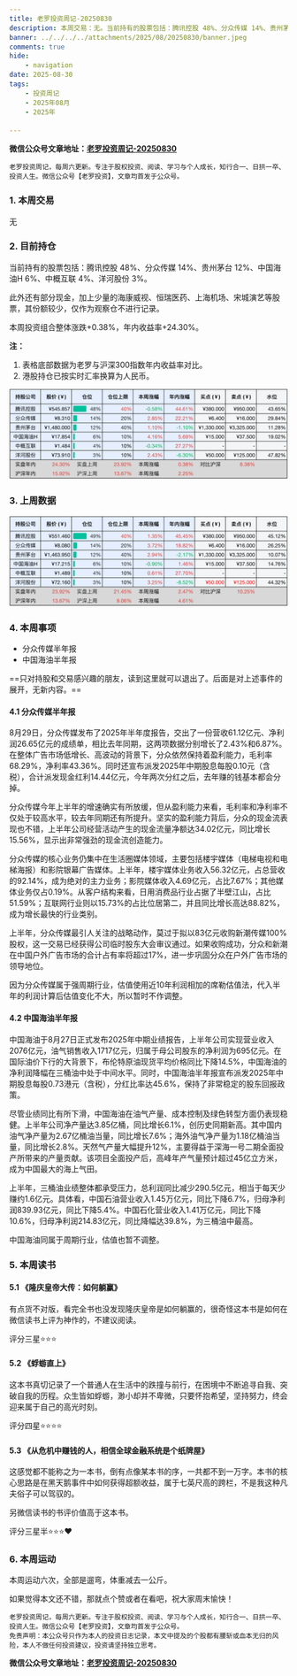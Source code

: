 ```yaml
---
title: 老罗投资周记-20250830
description: 本周交易：无。当前持有的股票包括：腾讯控股 48%、分众传媒 14%、贵州茅台 12%、中国海油H 6%、中概互联 4%、洋河股份 3%。此外还有部分现金，加上少量的海康威视、恒瑞医药、上海机场、宋城演艺等股票，其份额较少，仅作为观察仓不进行记录。本周投资组合整体涨跌+0.38%，年内收益率+24.30%。
banner: ../../../../attachments/2025/08/20250830/banner.jpeg
comments: true
hide:
    - navigation
date: 2025-08-30
tags:
    - 投资周记
    - 2025年08月
    - 2025年

---
```


__微信公众号文章地址：[老罗投资周记-20250830](https://mp.weixin.qq.com/s/sQKsC1TlwHLy77_0olLbMQ)__

```
老罗投资周记，每周六更新。专注于股权投资、阅读、学习与个人成长，知行合一、日拱一卒、投资人生。微信公众号【老罗投资】，文章均首发于公众号。
```

### 1. 本周交易

无

### 2. 目前持仓

当前持有的股票包括：腾讯控股 48%、分众传媒 14%、贵州茅台 12%、中国海油H 6%、中概互联 4%、洋河股份 3%。

此外还有部分现金，加上少量的海康威视、恒瑞医药、上海机场、宋城演艺等股票，其份额较少，仅作为观察仓不进行记录。

本周投资组合整体涨跌<span class="red">+0.38%</span>，年内收益率<span class="red">+24.30%</span>。

**注：**

1. 表格底部数据为老罗与沪深300指数年内收益率对比。
2. 港股持仓已按实时汇率换算为人民币。

![目前持仓](../../../attachments/2025/08/20250830/1.png)

### 3. 上周数据

![上周数据](../../../attachments/2025/08/20250830/2.png)

### 4. 本周事项

+ 分众传媒半年报
+ ​中国海油半年报

==只对持股和交易感兴趣的朋友，读到这里就可以退出了。后面是对上述事件的展开，无新内容。==

#### 4.1 分众传媒半年报

8月29日，分众传媒发布了2025年半年度报告，交出了一份营收61.12亿元、净利润26.65亿元的成绩单，相比去年同期，这两项数据分别增长了2.43%和6.87%。在整体广告市场低增长、高波动的背景下，分众依然保持着盈利能力，毛利率68.29%，净利率43.36%。同时还宣布派发2025年中期股息每股0.10元（含税），合计派发现金红利14.44亿元，今年两次分红之后，去年赚的钱基本都会分掉。

分众传媒今年上半年的增速确实有所放缓，但从盈利能力来看，毛利率和净利率不仅处于较高水平，较去年同期还有所提升。坚实的盈利能力背后，分众的现金流表现也不错，上半年公司经营活动产生的现金流量净额达34.02亿元，同比增长15.56%，显示出非常强劲的现金流创造能力。

分众传媒的核心业务仍集中在生活圈媒体领域，主要包括楼宇媒体（电梯电视和电梯海报）和影院银幕广告媒体。上半年，楼宇媒体业务收入56.32亿元，占总营收的92.14%，成为绝对的主力业务；影院媒体收入4.69亿元，占比7.67%；其他媒体业务仅占0.19%。从客户结构来看，日用消费品行业占据了半壁江山，占比51.59%；互联网行业则以15.73%的占比位居第二，并且同比增长高达88.82%，成为增长最快的行业类别。

上半年，分众传媒最引人关注的战略动作，莫过于拟以83亿元收购新潮传媒100%股权，这一交易已经获得公司临时股东大会审议通过。如果收购成功，分众和新潮在中国户外广告市场的合计占有率将超过17%，进一步巩固分众在户外广告市场的领导地位。

因为分众传媒属于强周期行业，估值使用近10年利润相加的席勒估值法，代入半年的利润计算后估值变化不大，所以暂时不作调整。

#### 4.2 ​中国海油半年报

中国海油于8月27日正式发布2025年中期业绩报告，上半年公司实现营业收入2076亿元，油气销售收入1717亿元，归属于母公司股东的净利润为695亿元。在国际油价下行的大背景下，布伦特原油现货平均价格同比下降14.5%，中国海油的净利润降幅在三桶油中处于中间水平。同时，中国海油半年报宣布派发2025年中期股息每股0.73港元（含税），分红比率达45.6%，保持了非常稳定的股东回报政策。

尽管业绩同比有所下滑，中国海油在油气产量、成本控制及绿色转型方面仍表现稳健。上半年公司净产量达3.85亿桶，同比增长6.1%，创历史同期新高。其中国内油气净产量为2.67亿桶油当量，同比增长7.6%；海外油气净产量为1.18亿桶油当量，同比增长2.8%。天然气产量大幅提升12%，主要得益于深海一号二期全面投产所带来的产量贡献。该项目全面投产后，高峰年产气量预计超过45亿立方米，成为中国最大的海上气田。

上半年，三桶油业绩整体都承受压力，总利润同比减少290.5亿元，相当于每天少赚约1.6亿元。具体看，中国石油营业收入1.45万亿元，同比下降6.7%，归母净利润839.93亿元，同比下降5.4%。中国石化营业收入1.41万亿元，同比下降10.6%，归母净利润214.83亿元，同比降幅达39.8%，为三桶油中最高。

中国海油同属于周期行业，估值也暂不调整。

### 5. 本周读书

#### 5.1 《隆庆皇帝大传：如何躺赢》

有点货不对版，看完全书也没发现隆庆皇帝是如何躺赢的，很奇怪这本书是如何在微信读书上评为神作的，不建议阅读。

评分三星⭐️⭐️⭐️

#### 5.2 《蜉蝣直上》

这本书真切记录了一个普通人在生活中的跌撞与前行，在困境中不断追寻自我、突破自我的历程。众生皆如蜉蝣，渺小却并不卑微，只要怀抱希望，坚持努力，终会迎来属于自己的高光时刻。

评分四星⭐️⭐️⭐️⭐️

#### 5.3 《从危机中赚钱的人，相信全球金融系统是个纸牌屋》

这感觉都不能称之为一本书，倒有点像某本书的序，一共都不到一万字。本书的核心思路是在黑天鹅事件中如何获得超额收益，属于七英尺高的跨栏，不是我这种凡夫俗子可以驾驭的。

另微信读书的书评价值高于这本书。

评分三星半⭐️⭐️⭐️❤️

### 6. 本周运动

本周运动六次，全部是遛弯，体重减去一公斤。

如果觉得本文还不错，那就点个赞或者在看吧，祝大家周末愉快！

```
老罗投资周记，每周六更新。专注于股权投资、阅读、学习与个人成长，知行合一、日拱一卒、投资人生。微信公众号【老罗投资】，文章均首发于公众号。
免责声明：本公众号只作为本人的投资日志记录，本文中提及的个股都有腰斩或血本无归的风险，本人不做任何投资建议，投资请坚持独立思考。
```

__微信公众号文章地址：[老罗投资周记-20250830](https://mp.weixin.qq.com/s/sQKsC1TlwHLy77_0olLbMQ)__